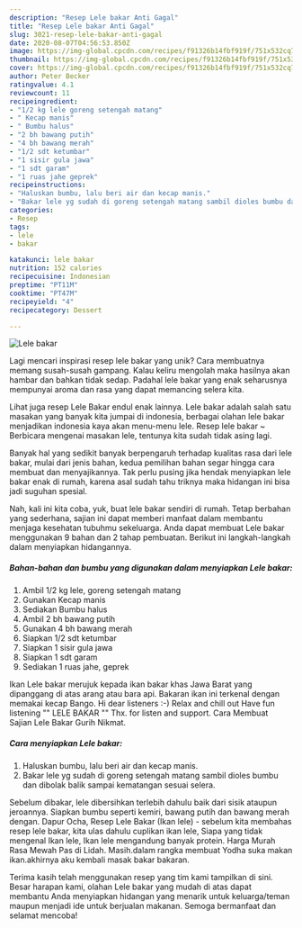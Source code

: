 ```yaml
---
description: "Resep Lele bakar Anti Gagal"
title: "Resep Lele bakar Anti Gagal"
slug: 3021-resep-lele-bakar-anti-gagal
date: 2020-08-07T04:56:53.850Z
image: https://img-global.cpcdn.com/recipes/f91326b14fbf919f/751x532cq70/lele-bakar-foto-resep-utama.jpg
thumbnail: https://img-global.cpcdn.com/recipes/f91326b14fbf919f/751x532cq70/lele-bakar-foto-resep-utama.jpg
cover: https://img-global.cpcdn.com/recipes/f91326b14fbf919f/751x532cq70/lele-bakar-foto-resep-utama.jpg
author: Peter Becker
ratingvalue: 4.1
reviewcount: 11
recipeingredient:
- "1/2 kg lele goreng setengah matang"
- " Kecap manis"
- " Bumbu halus"
- "2 bh bawang putih"
- "4 bh bawang merah"
- "1/2 sdt ketumbar"
- "1 sisir gula jawa"
- "1 sdt garam"
- "1 ruas jahe geprek"
recipeinstructions:
- "Haluskan bumbu, lalu beri air dan kecap manis."
- "Bakar lele yg sudah di goreng setengah matang sambil dioles bumbu dan dibolak balik sampai kematangan sesuai selera."
categories:
- Resep
tags:
- lele
- bakar

katakunci: lele bakar 
nutrition: 152 calories
recipecuisine: Indonesian
preptime: "PT11M"
cooktime: "PT47M"
recipeyield: "4"
recipecategory: Dessert

---
```



![Lele bakar](https://img-global.cpcdn.com/recipes/f91326b14fbf919f/751x532cq70/lele-bakar-foto-resep-utama.jpg)

Lagi mencari inspirasi resep lele bakar yang unik? Cara membuatnya memang susah-susah gampang. Kalau keliru mengolah maka hasilnya akan hambar dan bahkan tidak sedap. Padahal lele bakar yang enak seharusnya mempunyai aroma dan rasa yang dapat memancing selera kita.

Lihat juga resep Lele Bakar endul enak lainnya. Lele bakar adalah salah satu masakan yang banyak kita jumpai di indonesia, berbagai olahan lele bakar menjadikan indonesia kaya akan menu-menu lele. Resep lele bakar ~ Berbicara mengenai masakan lele, tentunya kita sudah tidak asing lagi.

Banyak hal yang sedikit banyak berpengaruh terhadap kualitas rasa dari lele bakar, mulai dari jenis bahan, kedua pemilihan bahan segar hingga cara membuat dan menyajikannya. Tak perlu pusing jika hendak menyiapkan lele bakar enak di rumah, karena asal sudah tahu triknya maka hidangan ini bisa jadi suguhan spesial.


Nah, kali ini kita coba, yuk, buat lele bakar sendiri di rumah. Tetap berbahan yang sederhana, sajian ini dapat memberi manfaat dalam membantu menjaga kesehatan tubuhmu sekeluarga. Anda dapat membuat Lele bakar menggunakan 9 bahan dan 2 tahap pembuatan. Berikut ini langkah-langkah dalam menyiapkan hidangannya.

<!--inarticleads1-->

##### Bahan-bahan dan bumbu yang digunakan dalam menyiapkan Lele bakar:

1. Ambil 1/2 kg lele, goreng setengah matang
1. Gunakan  Kecap manis
1. Sediakan  Bumbu halus
1. Ambil 2 bh bawang putih
1. Gunakan 4 bh bawang merah
1. Siapkan 1/2 sdt ketumbar
1. Siapkan 1 sisir gula jawa
1. Siapkan 1 sdt garam
1. Sediakan 1 ruas jahe, geprek


Ikan Lele bakar merujuk kepada ikan bakar khas Jawa Barat yang dipanggang di atas arang atau bara api. Bakaran ikan ini terkenal dengan memakai kecap Bango. Hi dear listeners :-) Relax and chill out Have fun listening &#34;&#34; LELE BAKAR &#34;&#34; Thx. for listen and support. Cara Membuat Sajian Lele Bakar Gurih Nikmat. 

<!--inarticleads2-->

##### Cara menyiapkan Lele bakar:

1. Haluskan bumbu, lalu beri air dan kecap manis.
1. Bakar lele yg sudah di goreng setengah matang sambil dioles bumbu dan dibolak balik sampai kematangan sesuai selera.


Sebelum dibakar, lele dibersihkan terlebih dahulu baik dari sisik ataupun jeroannya. Siapkan bumbu seperti kemiri, bawang putih dan bawang merah dengan. Dapur Ocha, Resep Lele Bakar (Ikan lele) - sebelum kita membahas resep lele bakar, kita ulas dahulu cuplikan ikan lele, Siapa yang tidak mengenal Ikan lele, Ikan lele mengandung banyak protein. Harga Murah Rasa Mewah Pas di Lidah. Masih.dalam rangka membuat Yodha suka makan ikan.akhirnya aku kembali masak bakar bakaran. 

Terima kasih telah menggunakan resep yang tim kami tampilkan di sini. Besar harapan kami, olahan Lele bakar yang mudah di atas dapat membantu Anda menyiapkan hidangan yang menarik untuk keluarga/teman maupun menjadi ide untuk berjualan makanan. Semoga bermanfaat dan selamat mencoba!
